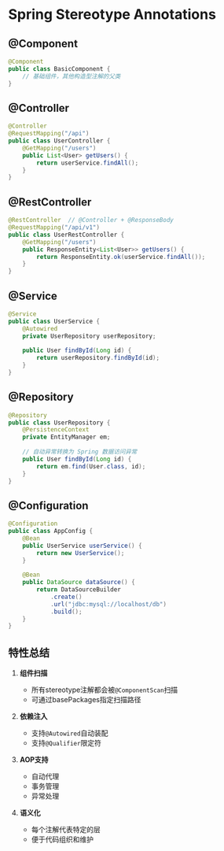 # Spring Stereotype Annotations

## @Component
```java
@Component
public class BasicComponent {
    // 基础组件，其他构造型注解的父类
}
```

## @Controller
```java
@Controller
@RequestMapping("/api")
public class UserController {
    @GetMapping("/users")
    public List<User> getUsers() {
        return userService.findAll();
    }
}
```

## @RestController
```java
@RestController  // @Controller + @ResponseBody
@RequestMapping("/api/v1")
public class UserRestController {
    @GetMapping("/users")
    public ResponseEntity<List<User>> getUsers() {
        return ResponseEntity.ok(userService.findAll());
    }
}
```

## @Service
```java
@Service
public class UserService {
    @Autowired
    private UserRepository userRepository;
    
    public User findById(Long id) {
        return userRepository.findById(id);
    }
}
```

## @Repository
```java
@Repository
public class UserRepository {
    @PersistenceContext
    private EntityManager em;
    
    // 自动异常转换为 Spring 数据访问异常
    public User findById(Long id) {
        return em.find(User.class, id);
    }
}
```

## @Configuration
```java
@Configuration
public class AppConfig {
    @Bean
    public UserService userService() {
        return new UserService();
    }
    
    @Bean
    public DataSource dataSource() {
        return DataSourceBuilder
            .create()
            .url("jdbc:mysql://localhost/db")
            .build();
    }
}
```

## 特性总结

1. **组件扫描**
   - 所有stereotype注解都会被`@ComponentScan`扫描
   - 可通过basePackages指定扫描路径

2. **依赖注入**
   - 支持`@Autowired`自动装配
   - 支持`@Qualifier`限定符

3. **AOP支持**
   - 自动代理
   - 事务管理
   - 异常处理

4. **语义化**
   - 每个注解代表特定的层
   - 便于代码组织和维护

